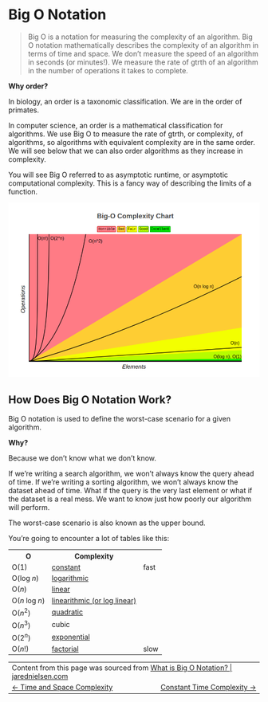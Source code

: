 # Big O Notation

> Big O is a notation for measuring the complexity of an algorithm. Big O notation mathematically describes the complexity of an algorithm in terms of time and space. We don’t measure the speed of an algorithm in seconds (or minutes!). We measure the rate of gtrth of an algorithm in the number of operations it takes to complete.

**Why order?**

In biology, an order is a taxonomic classification. We are in the order of primates.

In computer science, an order is a mathematical classification for algorithms. We use Big O to measure the rate of gtrth, or complexity, of algorithms, so algorithms with equivalent complexity are in the same order. We will see below that we can also order algorithms as they increase in complexity.

You will see Big O referred to as asymptotic runtime, or asymptotic computational complexity. This is a fancy way of describing the limits of a function.

<img alt="Big O Comparison" src="./big-o-comparison.png" />

## How Does Big O Notation Work?

Big O notation is used to define the worst-case scenario for a given algorithm.

**Why?**

Because we don’t know what we don’t know.

If we’re writing a search algorithm, we won’t always know the query ahead of time. If we’re writing a sorting algorithm, we won’t always know the dataset ahead of time. What if the query is the very last element or what if the dataset is a real mess. We want to know just how poorly our algorithm will perform.

The worst-case scenario is also known as the upper bound.

You’re going to encounter a lot of tables like this:

<table>
  <tr>
    <th>
      O
    </th>
    <th>
      Complexity
    </th>
    <th>
    </th>
  </tr>
  <tr>
    <td>O(1)</td>
    <td><a href="./constant-time-complexity/README.md">constant</a></td>
    <td>fast</td>
  </tr>
  <tr>
    <td>O(log <i>n</i>)</td>
    <td><a href="./logarithmic-time-complexity/README.md">logarithmic</a></td>
    <td></td>
  </tr>
  <tr>
    <td>O(<i>n</i>)</td>
    <td><a href="./linear-time-complexity/README.md">linear</a></td>
    <td></td>
  </tr>
  <tr>
    <td>O(<i>n</i> log <i>n</i>)</td>
    <td><a href="./linearithmic-time-complexity/README.md">linearithmic (or log linear)</a></td>
    <td></td>
  </tr>
  <tr>
    <td>O(<i>n</i><sup>2</sup>)</td>
    <td><a href="./quadratic-time-complexity/README.md">quadratic</a></td>
    <td></td>
  </tr>
  <tr>
    <td>O(<i>n</i><sup>3</sup>)</td>
    <td>cubic</td>
    <td></td>
  </tr>
  <tr>
    <td>O(2<sup><i>n</i></sup>)</td>
    <td><a href="./exponential-time-complexity/README.md">exponential</a></td>
    <td></td>
  </tr>
  <tr>
    <td>O(<i>n</i>!)</td>
    <td><a href="./factorial-time-complexity/README.md">factorial</a></td>
    <td>slow</td>
  </tr>
</table>

<table>
  <tr>
    <td colspan="2">
      Content from this page was sourced from <a href="https://jarednielsen.com/big-o-notation/">What is Big O Notation? | jarednielsen.com</a>
    </td>
  </tr>
  <tr>
    <td width="50%">
      <a href="../time-and-space-complexity/README.md#time-and-space-complexity)"><- Time and Space Complexity</a>
    </td>
    <td width="50%" align="right"> 
      <a href="./constant-time-complexity/README.md#constant-time-complexity">Constant Time Complexity -></a>
    </td>
  </tr>
</table>
